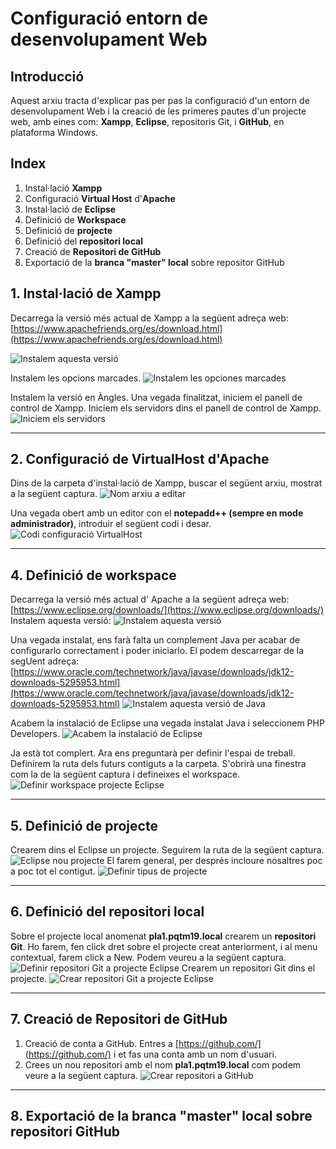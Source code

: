 
# Configuració entorn de desenvolupament Web


## Introducció

  Aquest arxiu tracta d'explicar pas per pas la configuració d'un entorn de desenvolupament Web i la creació de les primeres pautes d'un projecte web,
  amb eines com: **Xampp**, **Eclipse**, repositoris Git, i **GitHub**, en plataforma Windows.
  
## Index

1. Instal·lació **Xampp**
2. Configuració **Virtual Host** d'**Apache**
3. Instal·lació de **Eclipse**
4. Definició de **Workspace**
5. Definició de **projecte**
6. Definició del **repositori local**
7. Creació de **Repositori de GitHub**
8. Exportació de la **branca "master" local** sobre repositor GitHub

## 1. Instal·lació de Xampp

Decarrega la versió més actual de Xampp a la següent adreça web: [https://www.apachefriends.org/es/download.html](https://www.apachefriends.org/es/download.html)

![Instalem aquesta versió](https://github.com/mdmarc85/pla1.pqtm19.local/blob/master/media/Install_Xampp/1_Install_Xampp.PNG?raw=true)

Instalem les opcions marcades.
![Instalem les opciones marcades](https://github.com/mdmarc85/pla1.pqtm19.local/blob/master/media/Install_Xampp/5_Install_Xampp.PNG?raw=true)

Instalem la versió en Àngles.
Una vegada finalitzat, iniciem el panell de control de Xampp.
Iniciem els servidors dins el panell de control de Xampp.
![Iniciem els servidors](https://github.com/mdmarc85/pla1.pqtm19.local/blob/master/media/Install_Xampp/12_Install_Xampp.PNG?raw=true)
<hr/>

## 2. Configuració de VirtualHost d'Apache

Dins de la carpeta d'instal·lació de Xampp, buscar el següent arxiu, mostrat a la següent captura.
![Nom arxiu a editar](https://github.com/mdmarc85/pla1.pqtm19.local/blob/master/media/configuracio_Apache.PNG?raw=true)

Una vegada obert amb un editor con el **notepadd++ (sempre en mode administrador)**, introduir el següent codi i desar.
![Codi configuració VirtualHost](https://github.com/mdmarc85/pla1.pqtm19.local/blob/master/media/configuracio_Apache_notepad++.PNG?raw=true)

<hr/>

## 4. Definició de workspace

Decarrega la versió més actual d' Apache a la següent adreça web: [https://www.eclipse.org/downloads/](https://www.eclipse.org/downloads/)
Instalem aquesta versió:
![Instalem aquesta versió](https://github.com/mdmarc85/pla1.pqtm19.local/blob/master/media/Install_Eclipse/2_Install_Eclipse.PNG?raw=true)

Una vegada instalat, ens farà falta un complement Java per acabar de configurarlo correctament i poder iniciarlo.
El podem descarregar de la segUent adreça:
[https://www.oracle.com/technetwork/java/javase/downloads/jdk12-downloads-5295953.html](https://www.oracle.com/technetwork/java/javase/downloads/jdk12-downloads-5295953.html)
![Instalem aquesta versió de Java](https://github.com/mdmarc85/pla1.pqtm19.local/blob/master/media/Install_Eclipse/7_Install_Eclipse.PNG?raw=true)

Acabem la instalació de Eclipse una vegada instalat Java i seleccionem PHP Developers.
![Acabem la instalació de Eclipse](https://github.com/mdmarc85/pla1.pqtm19.local/blob/master/media/Install_Eclipse/12_Install_Eclipse.PNG?raw=true)

Ja està tot complert. Ara ens preguntarà per definir l'espai de treball.
Definirem la ruta dels futurs contiguts a la carpeta.
S'obrirà una finestra com la de la següent captura i defineixes el workspace.
![Definir workspace projecte Eclipse](https://github.com/mdmarc85/pla1.pqtm19.local/blob/master/media/Eclipse_workspace_ruta.PNG?raw=true)

<hr/>

## 5. Definició de projecte

Crearem dins el Eclipse un projecte.
Seguirem la ruta de la següent captura.
![Eclipse nou projecte](https://github.com/mdmarc85/pla1.pqtm19.local/blob/master/media/Eclipse.PNG?raw=true)
El farem general, per després incloure nosaltres poc a poc tot el contigut.
![Definir tipus de projecte](https://github.com/mdmarc85/pla1.pqtm19.local/blob/master/media/Eclipse1.PNG?raw=true)

<hr/>

## 6. Definició del repositori local

Sobre el projecte local anomenat **pla1.pqtm19.local** crearem un **repositori Git**.
Ho farem, fen click dret sobre el projecte creat anteriorment, i al menu contextual, farem click a New.
Podem veureu a la següent captura.
![Definir repositori Git a projecte Eclipse](https://github.com/mdmarc85/pla1.pqtm19.local/blob/master/media/Eclipse3.PNG?raw=true)
Crearem un repositori Git dins el projecte.
![Crear repositori Git a projecte Eclipse](https://github.com/mdmarc85/pla1.pqtm19.local/blob/master/media/Eclipse5.PNG?raw=true)

<hr/>

## 7. Creació de Repositori de GitHub

 1. Creació de conta a GitHub.
 Entres a [https://github.com/](https://github.com/) i et fas una conta amb un nom d'usuari.
 2. Crees un nou repositori amb el nom **pla1.pqtm19.local** com podem veure a la següent captura.
![Crear repositori a GitHub](https://github.com/mdmarc85/pla1.pqtm19.local/blob/master/media/github.png?raw=true)

<hr/>

## 8. Exportació de la branca "master" local sobre repositori GitHub















